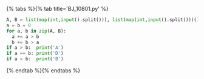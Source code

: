 {% tabs %}{% tab title='BJ_10801.py' %}

```py
A, B = list(map(int,input().split())), list(map(int,input().split()))()
a = b = 0
for a, b in zip(A, B):
  a += a > b
  b += b > a
if a > b:  print('A')
if a == b: print('D')
if a < b:  print('B')
```

{% endtab %}{% endtabs %}
